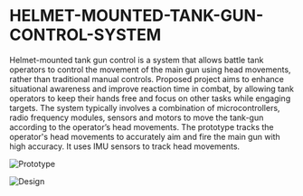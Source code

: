 # HELMET-MOUNTED-TANK-GUN-CONTROL-SYSTEM
Helmet-mounted tank gun control is a system that allows battle tank operators to control the movement of the main gun using head movements, rather than traditional manual controls. Proposed project aims to enhance situational awareness and improve reaction time in combat, by allowing tank operators to keep their hands free and focus on other tasks while engaging targets. The system typically involves a combination of microcontrollers, radio frequency modules, sensors and motors to move the tank-gun according to the operator’s head movements. The prototype tracks the operator's head movements to accurately aim and fire the main gun with high accuracy. It uses IMU sensors to track head movements.

![Prototype](https://github.com/pratz222/HELMET-MOUNTED-TANK-GUN-CONTROL-SYSTEM/assets/53640877/b3d6af60-47e8-4924-818a-29c48e2cf5f3)

![Design](https://github.com/pratz222/HELMET-MOUNTED-TANK-GUN-CONTROL-SYSTEM/assets/53640877/ca50588a-6aa0-4a0b-989b-969d2e019e8e)

